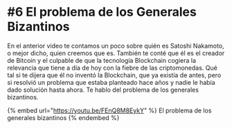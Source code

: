 # #6 El problema de los Generales Bizantinos

En el anterior video te contamos un poco sobre quién es Satoshi Nakamoto, o mejor dicho, quien creemos que es. También te conté que él es el creador de Bitcoin y el culpable de que la tecnología Blockchain cogiera la relevancia que tiene a día de hoy con la fiebre de las criptomonedas. Qué tal si te dijera que él no inventó la Blockchain, que ya existía de antes, pero si resolvió un problema que estaba planteado hace años y nadie le había dado solución hasta ahora. Te hablo del problema de los generales bizantinos.

{% embed url="https://youtu.be/FEnQ8M8EykY" %}
El problema de los generales bizantinos
{% endembed %}
